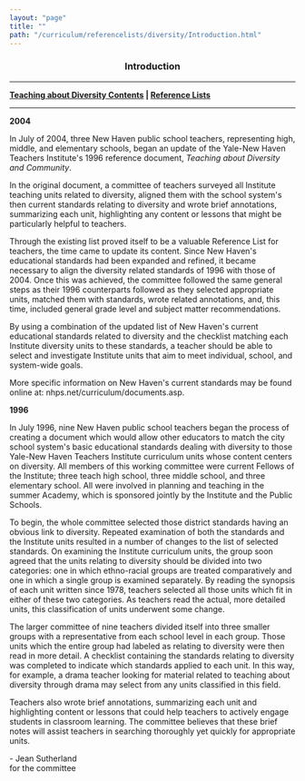```yaml
---
layout: "page"
title: ""
path: "/curriculum/referencelists/diversity/Introduction.html"
---
```

<main>
<center><h3><b>Introduction</b></h3></center>
<hr/> <b><a href="/curriculum/referencelists/diversity/">Teaching about Diversity Contents</a> | <a href="/curriculum/referencelists/">Reference Lists</a></b> <br/>
<hr width="100%"/>
<p>
<b>2004</b>
</p><p>
In July of 2004, three New Haven public school teachers, representing high, middle, and elementary schools, began an update of
the Yale-New Haven Teachers Institute's 1996 reference document, <i>Teaching about Diversity and Community</i>.
</p><p>
In the original document, a committee of teachers surveyed all Institute teaching units related to diversity, aligned them with the
school system's then current standards relating to diversity and wrote brief annotations, summarizing each unit, highlighting any
content or lessons that might be particularly helpful to teachers.
</p><p>
Through the existing list proved itself to be a valuable Reference List for teachers, the time came to update its content.  Since New
Haven's educational standards had been expanded and refined, it became necessary to align the diversity related standards of 1996 with
those of 2004.  Once this was achieved, the committee followed the same general steps as their 1996 counterparts followed as they
selected appropriate units, matched them with standards, wrote related annotations, and, this time, included general grade level and
subject matter recommendations.
</p><p>
By using a combination of the updated list of New Haven's current educational standards related to diversity and the checklist matching
each Institute diversity units to these standards, a teacher should be able to select and investigate Institute units that aim to meet
individual, school, and system-wide goals.
</p><p>
More specific information on New Haven's current standards may be found online at: nhps.net/curriculum/documents.asp.
</p><p>
<b>1996</b>
</p><p>
In July 1996, nine New Haven public school teachers began the process of creating a document which would allow other educators to match the city school system's basic educational standards dealing with diversity to those Yale-New Haven Teachers Institute curriculum units whose content centers on diversity.  All members of this working committee were current Fellows of the Institute; three teach high school, three middle school, and three elementary school.  All were involved in planning and teaching in the summer Academy, which is sponsored jointly by the Institute and the Public Schools.  
</p><p>
To begin, the whole committee selected those district standards having an obvious link to diversity.  Repeated examination of both the standards and the Institute units resulted in a number of changes to the list of selected standards.  On examining the Institute curriculum units, the group soon agreed that the units relating to diversity should be divided into two categories:  one in which ethno-racial groups are treated comparatively and one in which a single group is examined separately.  By reading the synopsis of each unit written since 1978, teachers selected all those units which fit in either of these two categories. As teachers read the actual, more detailed units, this classification of units underwent some change.  
</p><p>
The larger committee of nine teachers divided itself into three smaller groups with a representative from each school level in each group.  Those units which the entire group had labeled as relating to diversity were then read in more detail.  A checklist containing the standards relating to diversity was completed to indicate which standards applied to each unit.  In this way, for example, a drama teacher looking for material related to teaching about diversity through drama may select from any units classified in this field.
</p><p>
Teachers also wrote brief annotations, summarizing each unit and highlighting content or lessons that could help teachers to actively engage students in classroom learning.  The committee believes that these brief notes will assist teachers in searching thoroughly yet quickly for appropriate units.
</p><p>
- Jean Sutherland
<br/>
for the committee
<br/>
</p></main>
